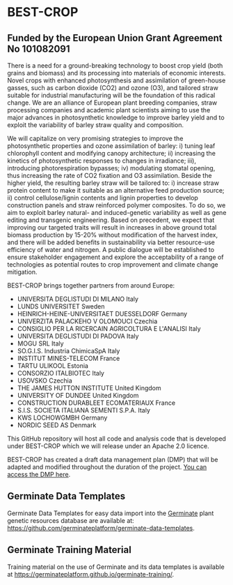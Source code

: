 # BEST-CROP 

## Funded by the European Union Grant Agreement No 101082091 

There is a need for a ground-breaking technology to boost crop yield (both grains and biomass) and its processing into materials of economic interests. Novel crops with enhanced photosynthesis and assimilation of green-house gasses, such as carbon dioxide (CO2) and ozone (O3), and tailored straw suitable for industrial manufacturing will be the foundation of this radical change. We are an alliance of European plant breeding companies, straw processing companies and academic plant scientists aiming to use the major advances in photosynthetic knowledge to improve barley yield and to exploit the variability of barley straw quality and composition.

We will capitalize on very promising strategies to improve the photosynthetic properties and ozone assimilation of barley: i) tuning leaf chlorophyll content and modifying canopy architecture; ii) increasing the kinetics of photosynthetic responses to changes in irradiance; iii), introducing photorespiration bypasses; iv) modulating stomatal opening, thus increasing the rate of CO2 fixation and O3 assimilation. Beside the higher yield, the resulting barley straw will be tailored to: i) increase straw protein content to make it suitable as an alternative feed production source; ii) control cellulose/lignin contents and lignin properties to develop construction panels and straw reinforced polymer composites. To do so, we aim to exploit barley natural- and induced-genetic variability as well as gene editing and transgenic engineering. Based on precedent, we expect that improving our targeted traits will result in increases in above ground total biomass production by 15-20% without modification of the harvest index, and there will be added benefits in
sustainability via better resource-use efficiency of water and nitrogen. A public dialogue will be established to ensure stakeholder engagement and explore the acceptability of a range of technologies as potential routes to crop improvement and climate change mitigation.

BEST-CROP brings together partners from around Europe:
- UNIVERSITA DEGLISTUDI DI MILANO Italy
- LUNDS UNIVERSITET Sweden
- HEINRICH-HEINE-UNIVERSITAET DUESSELDORF Germany
- UNIVERZITA PALACKEHO V OLOMOUCI Czechia
- CONSIGLIO PER LA RICERCAIN AGRICOLTURA  E L'ANALISI Italy
- UNIVERSITA DEGLISTUDI DI PADOVA Italy
- MOGU SRL Italy
- SO.G.I.S. Industria ChimicaSpA Italy
- INSTITUT MINES-TELECOM France
- TARTU ULIKOOL Estonia
- CONSORZIO ITALBIOTEC Italy
- USOVSKO Czechia
- THE JAMES HUTTON INSTITUTE United Kingdom
- UNIVERSITY OF DUNDEE United Kingdom
- CONSTRUCTION DURABLEET ECOMATERIAUX France
- S.I.S. SOCIETA ITALIANA  SEMENTI S.P.A. Italy
- KWS LOCHOWGMBH Germany
- NORDIC  SEED AS Denmark

This GitHub repository will host all code and analysis code that is developed under BEST-CROP which we will release under an Apache 2.0 licence.

BEST-CROP has created a draft data management plan (DMP) that will be adapted and modified throughout the duration of the project. [You can access the DMP here](https://github.com/best-crop/.github/blob/main/profile/BEST-CROP%20D7.1.docx).

## Germinate Data Templates

Germinate Data Templates for easy data import into the [Germinate](https://ics.hutton.ac.uk/get-germinate) plant genetic resources database are available at: https://github.com/germinateplatform/germinate-data-templates.

## Germinate Training Material

Training material on the use of Germinate and its data templates is available at https://germinateplatform.github.io/germinate-training/.
